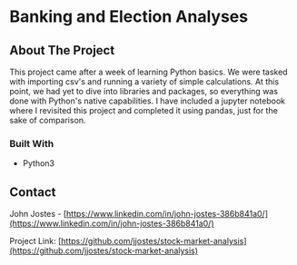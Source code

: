 
# Banking and Election Analyses

<!-- ABOUT THE PROJECT -->
## About The Project

This project came after a week of learning Python basics. We were tasked with importing csv's and running a variety of simple calculations. At this point, we had yet to dive into libraries and packages, so everything was done with Python's native capabilities. I have included a jupyter notebook where I revisited this project and completed it using pandas, just for the sake of comparison. 

### Built With
* Python3

<!-- CONTACT -->
## Contact

John Jostes - [https://www.linkedin.com/in/john-jostes-386b841a0/](https://www.linkedin.com/in/john-jostes-386b841a0/)

Project Link: [https://github.com/jjostes/stock-market-analysis](https://github.com/jjostes/stock-market-analysis)






